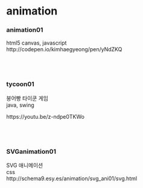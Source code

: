 # animation
<h3>animation01</h3>  
html5 canvas, javascript <br>
http://codepen.io/kimhaegyeong/pen/yNdZKQ<br>
<br>
<br>
<br>
<h3>tycoon01</h3>
<p>붕어빵 타이쿤 게임 <br>
java, swing<br></p>
https://youtu.be/z-ndpe0TKWo <br>
<br>
<br>
<br>
<h3>SVGanimation01</h3>
SVG 애니메이션<br>
css<br>
http://schema9.esy.es/animation/svg_ani01/svg.html <br>
